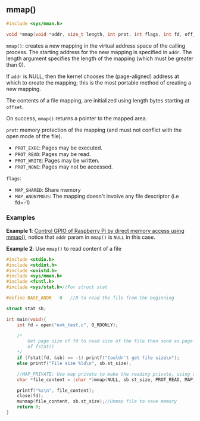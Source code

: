 ## mmap()

```c
#include <sys/mman.h>

void *mmap(void *addr, size_t length, int prot, int flags, int fd, off_t offset);
```

``mmap()``: creates a new mapping in the virtual address space of the calling process. The starting address for the new mapping is specified in ``addr``.  The length argument specifies the length of the mapping (which must be greater than 0).

If ``addr`` is NULL, then the kernel chooses the (page-aligned) address at which to create the mapping; this is the most portable method of creating a new mapping.

The contents of a file mapping, are initialized using length bytes starting at ``offset``.

On success, ``mmap()`` returns a pointer to the mapped area.

``prot``: memory protection of the mapping (and must not conflict with the open mode of the file).

*  ``PROT_EXEC``: Pages may be executed.
* ``PROT_READ``: Pages may be read.
* ``PROT_WRITE``: Pages may be written.
* ``PROT_NONE``: Pages may not be accessed.

``flags``:

* ``MAP_SHARED``: Share memory
* ``MAP_ANONYMOUS``: The mapping doesn't involve any file descriptor (i.e fd=-1)

### Examples

**Example 1**: [Control GPIO of Raspberry Pi by direct memory access using mmap()](https://github.com/TranPhucVinh/Raspberry-Pi-C/blob/main/Physical%20layer/GPIO/direct_register_access_control_gpio.c), notice that ``addr`` param in ``mmap()`` is ``NULL`` in this case.

**Example 2**: Use ``mmap()`` to read content of a file

```c
#include <stdio.h>
#include <stdint.h>
#include <unistd.h>
#include <sys/mman.h>
#include <fcntl.h>
#include <sys/stat.h>//For struct stat

#define BASE_ADDR   0   //0 to read the file from the beginning

struct stat sb;

int main(void){
    int fd = open("evk_test.c", O_RDONLY);

    /*
        Get page size of fd to read size of the file then send as page size argument 
        of fstat()
    */
    if (fstat(fd, &sb) == -1) printf("Couldn't get file size\n");
    else printf("File size %ld\n", sb.st_size);

    //MAP_PRIVATE: Use map private to make the reading private, using other map value is fine
    char *file_content = (char *)mmap(NULL, sb.st_size, PROT_READ, MAP_PRIVATE, fd, BASE_ADDR);

    printf("%s\n", file_content);
    close(fd);
    munmap(file_content, sb.st_size);//Unmap file to save memory
    return 0;
}
```
